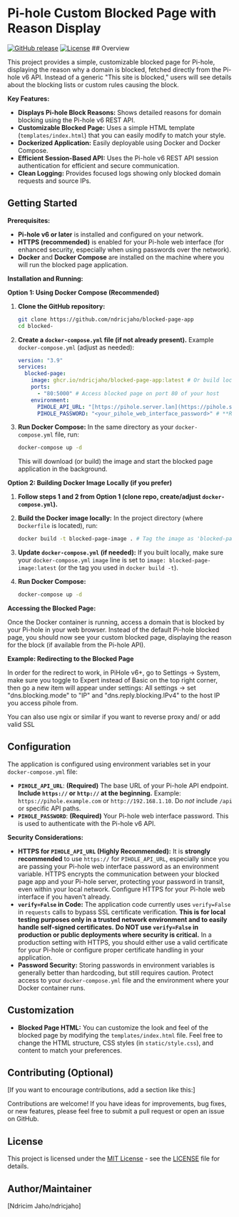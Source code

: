 # Pi-hole Custom Blocked Page with Reason Display

[![GitHub release](https://img.shields.io/github/v/release/NdricJaho/Blocked-Page-App?sort=semver)](https://github.com/ndricjaho/blocked-page-app/releases/latest)
[![License](https://img.shields.io/badge/License-MIT-blue.svg)](LICENSE) ## Overview

This project provides a simple, customizable blocked page for Pi-hole, displaying the reason why a domain is blocked, fetched directly from the Pi-hole v6 API.  Instead of a generic "This site is blocked," users will see details about the blocking lists or custom rules causing the block.

**Key Features:**

*   **Displays Pi-hole Block Reasons:**  Shows detailed reasons for domain blocking using the Pi-hole v6 REST API.
*   **Customizable Blocked Page:**  Uses a simple HTML template (`templates/index.html`) that you can easily modify to match your style.
*   **Dockerized Application:**  Easily deployable using Docker and Docker Compose.
*   **Efficient Session-Based API:**  Uses the Pi-hole v6 REST API session authentication for efficient and secure communication.
*   **Clean Logging:**  Provides focused logs showing only blocked domain requests and source IPs.

## Getting Started

**Prerequisites:**

*   **Pi-hole v6 or later** is installed and configured on your network.
*   **HTTPS (recommended)** is enabled for your Pi-hole web interface (for enhanced security, especially when using passwords over the network).
*   **Docker** and **Docker Compose** are installed on the machine where you will run the blocked page application.

**Installation and Running:**

**Option 1: Using Docker Compose (Recommended)**

1.  **Clone the GitHub repository:**
    ```bash
    git clone https://github.com/ndricjaho/blocked-page-app
    cd blocked-

2.  **Create a `docker-compose.yml` file (if not already present).** Example `docker-compose.yml` (adjust as needed):

    ```yaml
    version: "3.9"
    services:
      blocked-page:
        image: ghcr.io/ndricjaho/blocked-page-app:latest # Or build locally - see Option 2
        ports:
          - "80:5000" # Access blocked page on port 80 of your host
        environment:
          PIHOLE_API_URL: "[https://pihole.server.lan](https://pihole.server.lan)"  # **Replace with your Pi-hole API URL (HTTPS recommended)**
          PIHOLE_PASSWORD: "<your_pihole_web_interface_password>" # **Replace with your Pi-hole web interface password**
    ```

3.  **Run Docker Compose:**
    In the same directory as your `docker-compose.yml` file, run:
    ```bash
    docker-compose up -d
    ```
    This will download (or build) the image and start the blocked page application in the background.

**Option 2: Building Docker Image Locally (if you prefer)**

1.  **Follow steps 1 and 2 from Option 1 (clone repo, create/adjust `docker-compose.yml`).**

2.  **Build the Docker image locally:**
    In the project directory (where `Dockerfile` is located), run:
    ```bash
    docker build -t blocked-page-image . # Tag the image as 'blocked-page-image'
    ```

3.  **Update `docker-compose.yml` (if needed):**
    If you built locally, make sure your `docker-compose.yml` `image` line is set to `image: blocked-page-image:latest` (or the tag you used in `docker build -t`).

4.  **Run Docker Compose:**
    ```bash
    docker-compose up -d
    ```

**Accessing the Blocked Page:**

Once the Docker container is running, access a domain that is blocked by your Pi-hole in your web browser. Instead of the default Pi-hole blocked page, you should now see your custom blocked page, displaying the reason for the block (if available from the Pi-hole API).

**Example: Redirecting to the Blocked Page**

In order for the redirect to work, in PiHole v6+, go to Settings -> System, make sure you toggle to Expert instead of Basic on the top right corner, then go a new item will appear under settings: All settings -> set "dns.blocking.mode" to "IP" and "dns.reply.blocking.IPv4" to the host IP you access pihole from.

You can also use ngix or similar if you want to reverse proxy and/ or add valid SSL

## Configuration

The application is configured using environment variables set in your `docker-compose.yml` file:

*   **`PIHOLE_API_URL`**:  **(Required)** The base URL of your Pi-hole API endpoint.  **Include `https://` or `http://` at the beginning.**  Example: `https://pihole.example.com` or `http://192.168.1.10`.  Do *not* include `/api` or specific API paths.
*   **`PIHOLE_PASSWORD`**: **(Required)** Your Pi-hole web interface password. This is used to authenticate with the Pi-hole v6 API.

**Security Considerations:**

*   **HTTPS for `PIHOLE_API_URL` (Highly Recommended):**  It is **strongly recommended** to use `https://` for `PIHOLE_API_URL`, especially since you are passing your Pi-hole web interface password as an environment variable. HTTPS encrypts the communication between your blocked page app and your Pi-hole server, protecting your password in transit, even within your local network. Configure HTTPS for your Pi-hole web interface if you haven't already.
*   **`verify=False` in Code:** The application code currently uses `verify=False` in `requests` calls to bypass SSL certificate verification. **This is for local testing purposes only in a trusted network environment and to easily handle self-signed certificates.** **Do NOT use `verify=False` in production or public deployments where security is critical.** In a production setting with HTTPS, you should either use a valid certificate for your Pi-hole or configure proper certificate handling in your application.
*   **Password Security:** Storing passwords in environment variables is generally better than hardcoding, but still requires caution. Protect access to your `docker-compose.yml` file and the environment where your Docker container runs.

## Customization

*   **Blocked Page HTML:** You can customize the look and feel of the blocked page by modifying the `templates/index.html` file.  Feel free to change the HTML structure, CSS styles (in `static/style.css`), and content to match your preferences.

## Contributing (Optional)

[If you want to encourage contributions, add a section like this:]

Contributions are welcome!  If you have ideas for improvements, bug fixes, or new features, please feel free to submit a pull request or open an issue on GitHub.

## License

This project is licensed under the [MIT License](LICENSE) - see the [LICENSE](LICENSE) file for details.

## Author/Maintainer

[Ndricim Jaho/ndricjaho]